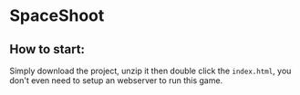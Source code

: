 # SpaceShoot
## How to start:

Simply download the project, unzip it then double click the `index.html`, you don't even need to setup an webserver to run this game.
